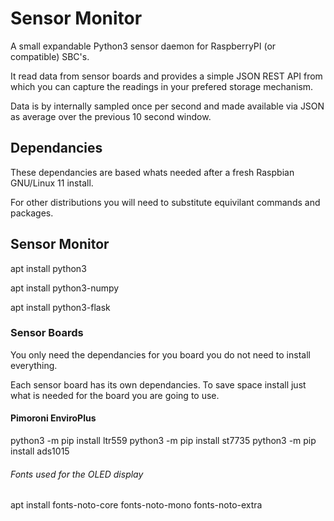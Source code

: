 # Sensor Monitor

A small expandable Python3 sensor daemon for RaspberryPI (or compatible) SBC's.

It read data from sensor boards and provides a simple JSON REST API from which you can capture the readings in your prefered storage mechanism.

Data is by internally sampled once per second and made available via JSON as average over the previous 10 second window.

## Dependancies
These dependancies are based whats needed after a fresh Raspbian GNU/Linux 11 install.

For other distributions you will need to substitute equivilant commands and packages.

## Sensor Monitor
apt install python3

apt install python3-numpy

apt install python3-flask

### Sensor Boards
You only need the dependancies for you board you do not need to install everything.

Each sensor board has its own dependancies. To save space install just what is needed for the board you are going to use.

#### Pimoroni EnviroPlus
python3 -m pip install ltr559
python3 -m pip install st7735
python3 -m pip install ads1015
###### Fonts used for the OLED display
apt install fonts-noto-core fonts-noto-mono fonts-noto-extra
